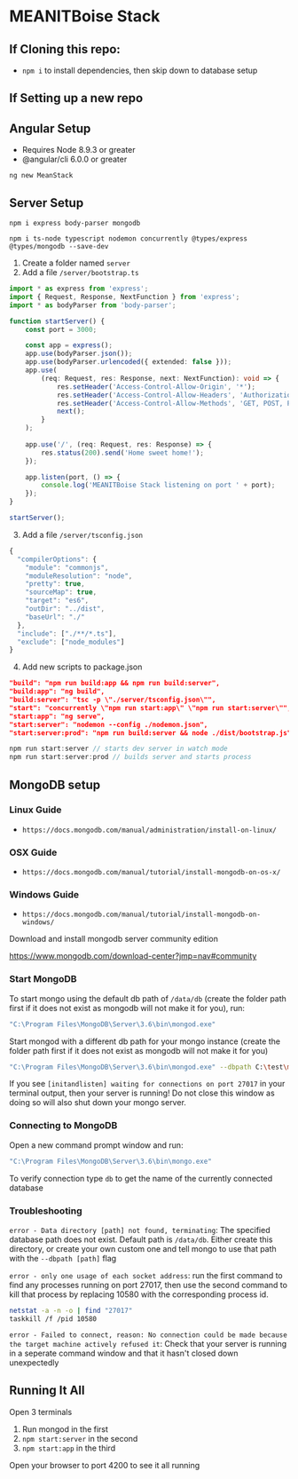 # MEANITBoise Stack

## If Cloning this repo:

* `npm i` to install dependencies, then skip down to database setup

## If Setting up a new repo

## Angular Setup

* Requires Node 8.9.3 or greater
* @angular/cli 6.0.0 or greater

`ng new MeanStack`

## Server Setup

`npm i express body-parser mongodb`

`npm i ts-node typescript nodemon concurrently @types/express @types/mongodb --save-dev`

1. Create a folder named `server`
2. Add a file `/server/bootstrap.ts`
```typescript
import * as express from 'express';
import { Request, Response, NextFunction } from 'express';
import * as bodyParser from 'body-parser';

function startServer() {
    const port = 3000;

    const app = express();
    app.use(bodyParser.json());
    app.use(bodyParser.urlencoded({ extended: false }));
    app.use(
        (req: Request, res: Response, next: NextFunction): void => {
            res.setHeader('Access-Control-Allow-Origin', '*');
            res.setHeader('Access-Control-Allow-Headers', 'Authorization, Content-Type');
            res.setHeader('Access-Control-Allow-Methods', 'GET, POST, PUT, DELETE, OPTIONS');
            next();
        }
    );
    
    app.use('/', (req: Request, res: Response) => {
        res.status(200).send('Home sweet home!');
    });

    app.listen(port, () => {
        console.log('MEANITBoise Stack listening on port ' + port);
    });
}

startServer();
```
3. Add a file `/server/tsconfig.json`
```typescript
{
  "compilerOptions": {
    "module": "commonjs",
    "moduleResolution": "node",
    "pretty": true,
    "sourceMap": true,
    "target": "es6",
    "outDir": "../dist",
    "baseUrl": "./"
  },
  "include": ["./**/*.ts"],
  "exclude": ["node_modules"]
}
```
4. Add new scripts to package.json
```json
"build": "npm run build:app && npm run build:server",
"build:app": "ng build",
"build:server": "tsc -p \"./server/tsconfig.json\"",
"start": "concurrently \"npm run start:app\" \"npm run start:server\"",
"start:app": "ng serve",
"start:server": "nodemon --config ./nodemon.json",
"start:server:prod": "npm run build:server && node ./dist/bootstrap.js"
```

```javascript
npm run start:server // starts dev server in watch mode
npm run start:server:prod // builds server and starts process
```

## MongoDB setup

### Linux Guide
* `https://docs.mongodb.com/manual/administration/install-on-linux/`

### OSX Guide
* `https://docs.mongodb.com/manual/tutorial/install-mongodb-on-os-x/`

### Windows Guide
* `https://docs.mongodb.com/manual/tutorial/install-mongodb-on-windows/`

Download and install mongodb server community edition

https://www.mongodb.com/download-center?jmp=nav#community

### Start MongoDB

To start mongo using the default db path of `/data/db` (create the folder path first if it does not exist as mongodb will not make it for you), run:
```bash
"C:\Program Files\MongoDB\Server\3.6\bin\mongod.exe"
```

Start mongod with a different db path for your mongo instance (create the folder path first if it does not exist as mongodb will not make it for you)

```bash
"C:\Program Files\MongoDB\Server\3.6\bin\mongod.exe" --dbpath C:\test\mongodb\data
```

If you see `[initandlisten] waiting for connections on port 27017` in your terminal output, then your server is running! Do not close this window as doing so will also shut down your mongo server.

### Connecting to MongoDB

Open a new command prompt window and run:
```bash
"C:\Program Files\MongoDB\Server\3.6\bin\mongo.exe"
```

To verify connection type `db` to get the name of the currently connected database

### Troubleshooting
`error - Data directory [path] not found, terminating`: The specified database path does not exist. Default path is `/data/db`. Either create this directory, or create your own custom one and tell mongo to use that path with the `--dbpath [path]` flag

`error - only one usage of each socket address`: run the first command to find any processes running on port 27017, then use the second command to kill that process by replacing 10580 with the corresponding process id.
```bash
netstat -a -n -o | find "27017"
taskkill /f /pid 10580
```

`error - Failed to connect, reason: No connection could be made because the target machine actively refused it`: Check that your server is running in a seperate command window and that it hasn't closed down unexpectedly

## Running It All

Open 3 terminals
1. Run mongod in the first
2. `npm start:server` in the second
3. `npm start:app` in the third

Open your browser to port 4200 to see it all running
